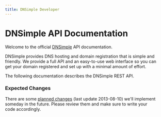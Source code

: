 ```yaml
---
title: DNSimple Developer
---
```


# DNSimple API Documentation

Welcome to the official [DNSimple](https://dnsimple.com/) API documentation.

DNSimple provides DNS hosting and domain registration that is simple and friendly. We provide a full API and an easy-to-use web interface so you can get your domain registered and set up with a minimal amount of effort.

The following documentation describes the DNSimple REST API.


### Expected Changes

There are some [planned changes](/planned-changes/) (last update 2013-08-10) we'll implement someday in the future. Please review them and make sure to write your code accordingly.
